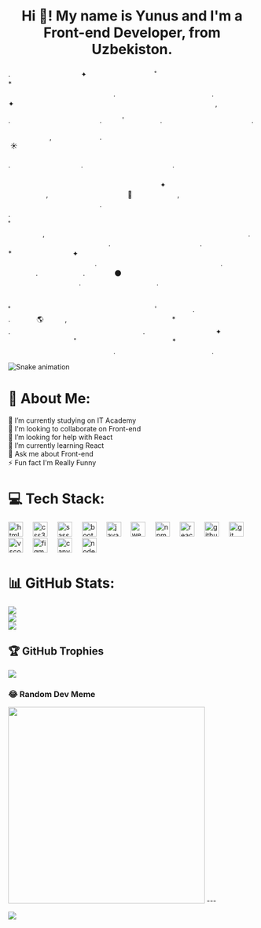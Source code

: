 <h1 align="center">Hi 👋! My name is Yunus and I'm a Front-end Developer, from Uzbekiston.</h1>

###

.　　　　　　　　　　 ✦ 　　　　   　 　　　˚　　　　　　　　　　　　　　*　　　　　　   　　　　　　　　　　　　　　　.　　　　　　　　　　　　　　. 　　 　　　　　　　 ✦ 　　　　　　　　　　 　 ‍ ‍ ‍ ‍ 　　　　 　　　　　　　　　　　　,　　   　

.　　　　　　　　　　　　　.　　　ﾟ　  　　　.　　　　　　　　　　　　　.

　　　　　　,　　　　　　　.　　　　　　    　　　　 　　　　　　　　　　　　　　　　　　 ☀️ 　　　　　　　　　　　　　　　　　　    　      　　　　　        　　　　　　　　　　　　　. 　　　　　　　　　　.　　　　　　　　　　　　　. 　　　　　　　　　　　　　　　　       　   　　　　 　　　　　　　　　　　　　　　　       　   　　　　　　　　　　　　　　　　       　    ✦ 　   　　　,　　　　　　　　　　　    🚀 　　　　 　　,　　　 ‍ ‍ ‍ ‍ 　 　　　　　　　　　　　　.　　　　　 　　 　　　.　　　　　　　　　　　　　 　           　　　　　　　　　　　　　　　　　　　˚　　　 　   　　　　,　　　　　　　　　　　       　    　　　　　　　　　　　　　　　　.　　　  　　    　　　　　 　　　　　.　　　　　　　　　　　　　.　　　　　　　　　　　　　　　* 　　   　　　　　 ✦ 　　　　　　　         　        　　　　 　　 　　　　　　　 　　　　　.　　　　　　　　　　　　　　　　　　.　　　　　    　　. 　 　　　　　.　　　　 🌑 　　　　　   　　　　　.　　　　　　　　　　　.　　　　　　　　　　   　

　˚　　　　　　　　　　　　　　　　　　　　　ﾟ　　　　　.　　　　　　　　　　　　　　　. 　　 　 🌎 ‍ ‍ ‍ ‍ ‍ ‍ ‍ ‍ ‍ ‍ ,　 　　　　　　　　　　　　　　* .　　　　　 　　　　　　　　　　　　　　.　　　　　　　　　　 ✦ 　　　　   　 　　　˚　　　　　　　　　　　　　　*　　　　　　   　　　　　　　　　　　　　　　.　　　　　　　　　　　　　　.

![Snake animation](https://github.com/mirsaid-mirzohidov/mirsaid-mirzohidov/blob/output/github-contribution-grid-snake.svg)

# 💫 About Me:
🔭 I’m currently studying on IT Academy<br>🤝 I'm looking to collaborate on Front-end<br>🙌 I’m looking for help with React<br>🌱 I’m currently learning React<br>💬 Ask me about Front-end<br>⚡ Fun fact I'm Really Funny

###

# 💻 Tech Stack:

<div align="left">
  <img src="https://cdn.jsdelivr.net/gh/devicons/devicon/icons/html5/html5-original.svg" height="30" alt="html5 logo"  />
  <img width="12" />
  <img src="https://cdn.jsdelivr.net/gh/devicons/devicon/icons/css3/css3-original.svg" height="30" alt="css3 logo"  />
  <img width="12" />
  <img src="https://cdn.jsdelivr.net/gh/devicons/devicon/icons/sass/sass-original.svg" height="30" alt="sass logo"  />
  <img width="12" />
  <img src="https://cdn.jsdelivr.net/gh/devicons/devicon/icons/bootstrap/bootstrap-original.svg" height="30" alt="bootstrap logo"  />
  <img width="12" />
  <img src="https://cdn.jsdelivr.net/gh/devicons/devicon/icons/javascript/javascript-original.svg" height="30" alt="javascript logo"  />
  <img width="12" />
  <img src="https://cdn.jsdelivr.net/gh/devicons/devicon/icons/webpack/webpack-original.svg" height="30" alt="webpack logo"  />
  <img width="12" />
  <img src="https://cdn.jsdelivr.net/gh/devicons/devicon/icons/npm/npm-original-wordmark.svg" height="30" alt="npm logo"  />
  <img width="12" />
  <img src="https://cdn.jsdelivr.net/gh/devicons/devicon/icons/react/react-original.svg" height="30" alt="react logo"  />
  <img width="12" />
  <img src="https://cdn.jsdelivr.net/gh/devicons/devicon/icons/github/github-original.svg" height="30" alt="github logo"  />
  <img width="12" />
  <img src="https://cdn.jsdelivr.net/gh/devicons/devicon/icons/git/git-original.svg" height="30" alt="git logo"  />
  <img width="12" />
  <img src="https://cdn.jsdelivr.net/gh/devicons/devicon/icons/vscode/vscode-original.svg" height="30" alt="vscode logo"  />
  <img width="12" />
  <img src="https://cdn.jsdelivr.net/gh/devicons/devicon/icons/figma/figma-original.svg" height="30" alt="figma logo"  />
  <img width="12" />
  <img src="https://cdn.jsdelivr.net/gh/devicons/devicon/icons/canva/canva-original.svg" height="30" alt="canva logo"  />
  <img width="12" />
  <img src="https://cdn.jsdelivr.net/gh/devicons/devicon/icons/nodejs/nodejs-original.svg" height="30" alt="nodejs logo"  />
</div>

# 📊 GitHub Stats:
![](https://github-readme-stats.vercel.app/api?username=theyuunus&theme=merko&hide_border=false&include_all_commits=true&count_private=true)<br/>
![](https://github-readme-streak-stats.herokuapp.com/?user=theyuunus&theme=merko&hide_border=false)<br/>
![](https://github-readme-stats.vercel.app/api/top-langs/?username=theyuunus&theme=merko&hide_border=false&include_all_commits=true&count_private=true&layout=compact)

## 🏆 GitHub Trophies
![](https://github-profile-trophy.vercel.app/?username=theyuunus&theme=radical&no-frame=false&no-bg=false&margin-w=4)

### 😂 Random Dev Meme
<img src='https://randommeme-five.vercel.app/' style="height: 400px;"/>
---

[![](https://visitcount.itsvg.in/api?id=theyuunus&icon=2&color=9)](https://visitcount.itsvg.in)

<!-- Proudly created with GPRM ( https://gprm.itsvg.in ) -->
